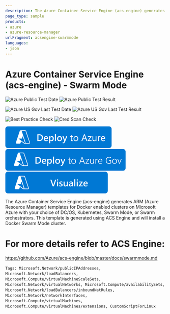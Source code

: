 ```yaml
---
description: The Azure Container Service Engine (acs-engine) generates ARM (Azure Resource Manager) templates for Docker enabled clusters on Microsoft Azure with your choice of DC/OS, Kubernetes, Swarm Mode, or Swarm orchestrators. The input to the tool is a cluster definition. The cluster definition is very similar to (in many cases the same as) the ARM template syntax used to deploy a Microsoft Azure Container Service cluster.
page_type: sample
products:
- azure
- azure-resource-manager
urlFragment: acsengine-swarmmode
languages:
- json
---
```

# Azure Container Service Engine (acs-engine) - Swarm Mode

![Azure Public Test Date](https://azurequickstartsservice.blob.core.windows.net/badges/application-workloads/swarm/acsengine-swarmmode/PublicLastTestDate.svg)
![Azure Public Test Result](https://azurequickstartsservice.blob.core.windows.net/badges/application-workloads/swarm/acsengine-swarmmode/PublicDeployment.svg)

![Azure US Gov Last Test Date](https://azurequickstartsservice.blob.core.windows.net/badges/application-workloads/swarm/acsengine-swarmmode/FairfaxLastTestDate.svg)
![Azure US Gov Last Test Result](https://azurequickstartsservice.blob.core.windows.net/badges/application-workloads/swarm/acsengine-swarmmode/FairfaxDeployment.svg)

![Best Practice Check](https://azurequickstartsservice.blob.core.windows.net/badges/application-workloads/swarm/acsengine-swarmmode/BestPracticeResult.svg)
![Cred Scan Check](https://azurequickstartsservice.blob.core.windows.net/badges/application-workloads/swarm/acsengine-swarmmode/CredScanResult.svg)

[![Deploy To Azure](https://raw.githubusercontent.com/Azure/azure-quickstart-templates/master/1-CONTRIBUTION-GUIDE/images/deploytoazure.svg?sanitize=true)](https://portal.azure.com/#create/Microsoft.Template/uri/https%3A%2F%2Fraw.githubusercontent.com%2FAzure%2Fazure-quickstart-templates%2Fmaster%2Fapplication-workloads%2Fswarm%2Facsengine-swarmmode%2Fazuredeploy.json)
[![Deploy To Azure US Gov](https://raw.githubusercontent.com/Azure/azure-quickstart-templates/master/1-CONTRIBUTION-GUIDE/images/deploytoazuregov.svg?sanitize=true)](https://portal.azure.us/#create/Microsoft.Template/uri/https%3A%2F%2Fraw.githubusercontent.com%2FAzure%2Fazure-quickstart-templates%2Fmaster%2Fapplication-workloads%2Fswarm%2Facsengine-swarmmode%2Fazuredeploy.json)
[![Visualize](https://raw.githubusercontent.com/Azure/azure-quickstart-templates/master/1-CONTRIBUTION-GUIDE/images/visualizebutton.svg?sanitize=true)](http://armviz.io/#/?load=https%3A%2F%2Fraw.githubusercontent.com%2FAzure%2Fazure-quickstart-templates%2Fmaster%2Fapplication-workloads%2Fswarm%2Facsengine-swarmmode%2Fazuredeploy.json)

The Azure Container Service Engine (acs-engine) generates ARM (Azure Resource Manager) templates for Docker enabled clusters on Microsoft Azure with your choice of DC/OS, Kubernetes, Swarm Mode, or Swarm orchestrators. This template is generated using ACS Engine and will install a Docker Swarm Mode cluster.

# For more details refer to ACS Engine:

https://github.com/Azure/acs-engine/blob/master/docs/swarmmode.md

`Tags: Microsoft.Network/publicIPAddresses, Microsoft.Network/loadBalancers, Microsoft.Compute/virtualMachineScaleSets, Microsoft.Network/virtualNetworks, Microsoft.Compute/availabilitySets, Microsoft.Network/loadBalancers/inboundNatRules, Microsoft.Network/networkInterfaces, Microsoft.Compute/virtualMachines, Microsoft.Compute/virtualMachines/extensions, CustomScriptForLinux`
